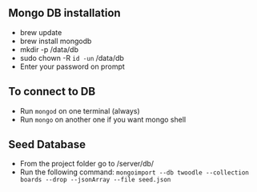 ## Mongo DB installation

* brew update
* brew install mongodb
* mkdir -p /data/db
* sudo chown -R `id -un` /data/db
* Enter your password on prompt

## To connect to DB
* Run `mongod` on one terminal (always)
* Run `mongo` on another one if you want mongo shell

## Seed Database
* From the project folder go to /server/db/
* Run the following command:
  `mongoimport --db twoodle --collection boards --drop --jsonArray --file seed.json`